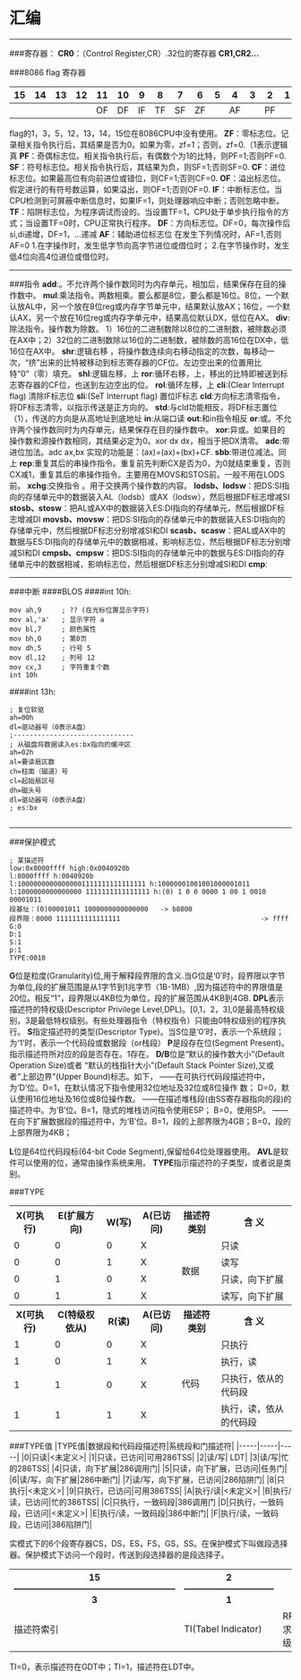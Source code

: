 # 汇编

---
###寄存器：
 **CR0**：（Control Register,CR）.32位的寄存器
 **CR1,CR2...**
 
###8086 flag 寄存器

| 15 | 14 | 13 | 12 | 11 | 10 | 9 | 8 | 7 | 6 | 5 | 4 | 3 | 2 | 1 | 0 |
| --- |---|---| --- |--- |--- |---|---|---|---|---|---|---|---|---|--- |
| | | | | OF | DF | IF | TF | SF | ZF | | AF | | PF | | CF|

flag的1，3，5，12，13，14，15位在8086CPU中没有使用。
**ZF**：零标志位。记录相关指令执行后，其结果是否为0。如果为零，zf=1；否则，zf=0.（1表示逻辑真
**PF**：奇偶标志位。相关指令执行后，有偶数个为1的比特，则PF=1;否则PF=0.
**SF**：符号标志位。相关指令执行后，其结果为负，则SF=1;否则SF=0.
**CF**：进位标志位。如果最高位有向前进位或错位，则CF=1;否则CF=0.
**OF**：溢出标志位。假定进行的有符号数运算，如果溢出，则OF=1;否则OF=0.
**IF**：中断标志位。当CPU检测到可屏蔽中断信息时，如果IF=1，则处理器响应中断；否则忽略中断。
**TF**：陷阱标志位，为程序调试而设的。当设置TF=1，CPU处于单步执行指令的方式；当设置TF=0时，CPU正常执行程序。
**DF**：方向标志位。DF=0，每次操作后si,di递增，DF=1，...递减
**AF**：辅助进位标志位
在发生下列情况时，AF=1,否则AF=0
    1.在字操作时，发生低字节向高字节进位或借位时；
    2.在字节操作时，发生低4位向高4位进位或借位时。

---
###指令
**add**:。不允许两个操作数同时为内存单元，相加后，结果保存在目的操作数中。
 **mul**:乘法指令。两数相乘。要么都是8位，要么都是16位。8位，一个默认放AL中，另一个放在8位reg或内存字节单元中，结果默认放AX；16位，一个默认AX，另一个放在16位reg或内存字单元中，结果高位默认DX，低位在AX。
 **div**: 除法指令。操作数为除数。 1）16位的二进制数除以8位的二进制数，被除数必须在AX中；2）32位的二进制数除以16位的二进制数，被除数的高16位在DX中，低16位在AX中。
 **shr**:逻辑右移 ，将操作数连续向右移动指定的次数，每移动一次，“挤”出来的比特被移动到标志寄存器的CF位。左边空出来的位置用比特“0”（零）填充。
 **shl**:逻辑左移，上
 **ror**:循环右移，上，移出的比特即被送到标志寄存器的CF位，也送到左边空出的位。
 **rol**:循环左移，上
**cli**:(Clear Interrupt flag) 清除IF标志位
 **sli**:(SeT Interrupt flag) 置位IF标志
 **cld**:方向标志清零指令，将DF标志清零，以指示传送是正方向的。
     **std**:与cld功能相反，将DF标志置位（1），传送的方向是从高地址到底地址
     **in**:从端口读
     **out**:和in指令相反
     **or**:或。不允许两个操作数同时为内存单元，结果保存在目的操作数中。
     **xor**:异或。如果目的操作数和源操作数相同，其结果必定为0。xor dx dx，相当于把DX清零。
     **adc**:带进位加法。adc ax,bx 实现的功能是：(ax)=(ax)+(bx)+CF.
     **sbb**:带进位减法。同上
     **rep**:重复其后的串操作指令。重复前先判断CX是否为0，为0就结束重复，否则CX减1，重复其后的串操作指令。主要用在MOVS和STOS前。一般不用在LODS前。
     **xchg**:交换指令 。用于交换两个操作数的内容。
      **lodsb、lodsw**：把DS:SI指向的存储单元中的数据装入AL（lodsb）或AX（lodsw），然后根据DF标志增减SI
     **stosb、stosw**：把AL或AX中的数据装入ES:DI指向的存储单元，然后根据DF标志增减DI
     **movsb、movsw**：把DS:SI指向的存储单元中的数据装入ES:DI指向的存储单元中，然后根据DF标志分别增减SI和DI
     **scasb、scasw**：把AL或AX中的数据与ES:DI指向的存储单元中的数据相减，影响标志位，然后根据DF标志分别增减SI和DI
     **cmpsb、cmpsw**：把DS:SI指向的存储单元中的数据与ES:DI指向的存储单元中的数据相减，影响标志位，然后根据DF标志分别增减SI和DI
     **cmp**:

---
###中断 
####BLOS
####int 10h:
``` x86asm
mov ah,9     ; ?? (在光标位置显示字符)
mov al,'a'   ; 显示字符 a
mov bl,7     ; 颜色属性
mov bh,0     ; 第0页
mov dh,5     ; 行号 5
mov dl,12    ; 列号 12
mov cx,3     ; 字符重复个数
int 10h
```
####int 13h:
``` x86asm
; 复位软驱
ah=00h
dl=驱动器号（0表示A盘）
;------------------------------
; 从磁盘将数据读入es:bx指向的缓冲区
ah=02h
al=要读扇区数
ch=柱面（磁道）号
cl=起始扇区号
dh=磁头号
dl=驱动器号（0表示A盘）
; es:bx


```
---
###保护模式

    ; 某描述符
    low:0x8000ffff high:0x0040920b
    l:8000ffff h:0040920b
    l:10000000000000001111111111111111 h:10000001001001000001011
    l:1000000000000000 1111111111111111 h:(0) 1 0 0 0000 1 00 1 0010 00001011
    段基址：(0)00001011 1000000000000000   -> b8000
    段界限：0000 1111111111111111                                   -> ffff
    G:0
    D:1
    S:1
    p:1
    TYPE:0010

**G**位是粒度(Granularity)位,用于解释段界限的含义.当G位是‘0’时，段界限以字节为单位,段的扩展范围是从1字节到1兆字节（1B-1MB）,因为描述符中的界限值是20位。相反“1”，段界限以4KB位为单位，段的扩展范围从4KB到4GB.
**DPL**表示描述符的特权级(Descriptor Privilege Level,DPL)。[0,1，2，3],0是最高特权级别，3是最低特权级别。有些处理器指令（特权指令）只能由0特权级别的程序执行。
 **S**指定描述符的类型(Descriptor Type)。当S位是‘0’时，表示一个系统段；为‘1’时，表示一个代码段或数据段（or栈段）
**P**是段存在位(Segment Present)。指示描述符所对应的段是否存在。1存在。 
**D/B**位是“默认的操作数大小”(Default Operation Size)或者 “默认的栈指针大小”(Default Stack Pointer Size),又或者“上部边界"(Upper Bound)标志。如下，
——在可执行代码段描述符中，为‘D’位。D=1，在默认情况下指令使用32位地址及32位或8位操作                              数； D=0，默认使用16位地址及16位或8位操作数。
——在描述堆栈段(由SS寄存器指向的段)的描述符中。为‘B’位。B=1，隐式的堆栈访问指令使用ESP；                        B=0，使用SP。
——在向下扩展数据段的描述符中，为‘B’位。B=1，段的上部界限为4GB；B=0，段的上部界限为4KB；
 
 **L**位是64位代码段标(64-bit Code Segment),保留给64位处理器使用。
     **AVL**是软件可以使用的位，通常由操作系统来用。
     **TYPE**指示描述符的子类型，或者说是类别。

###TYPE
<table>
    <tr>
        <th>X(可执行)</th>
        <th>E(扩展方向)</th>
        <th>W(写)</th>
        <th>A(已访问)</th>
        <th>描述符类别</th>
        <th>含 义</th>
    </tr>
    <tr>
        <td>0</td>
        <td>0</td>
        <td>0</td>
        <td>X</td>
        <td rowspan="4">数据</td>
        <td>只读</td>
    </tr>
     <tr>
        <td>0</td>
        <td>0</td>
        <td>1</td>
        <td>X</td>
        <td>读写</td>
    </tr>  <tr>
        <td>0</td>
        <td>1</td>
        <td>0</td>
        <td>X</td>
       <td>只读，向下扩展</td>
    </tr>  <tr>
        <td>0</td>
        <td>1</td>
        <td>1</td>
        <td>X</td>
        <td>读写，向下扩展</td>
    </tr>
      <tr>
    <th>X(可执行)</th>
         <th>C(特级权依从)</th>       
        <th>R(读)</th>
        <th>A(已访问)</th>
        <th>描述符类别</th>
        <th>含 义</th>
    </tr>
    <tr>
        <td>1</td>
        <td>0</td>
        <td>0</td>
        <td>X</td>
        <td rowspan="4">代码</td>
        <td>只执行</td>
    </tr>
     <tr>
        <td>1</td>
        <td>0</td>
        <td>1</td>
        <td>X</td>
        <td>执行，读</td>
    </tr>  <tr>
        <td>1</td>
        <td>1</td>
        <td>0</td>
        <td>X</td>
       <td>只执行，依从的代码段</td>
    </tr>  <tr>
        <td>1</td>
        <td>1</td>
        <td>1</td>
        <td>X</td>
        <td>执行，读，依从的代码段</td>
    </tr>
</table>


###TYPE值
|TYPE值|数据段和代码段描述符|系统段和门描述符|
|-----|-----|-----|
|0|只读|<未定义>|
|1|只读，已访问|可用286TSS|
|2|读/写| LDT|
|3|读/写|忙的286TSS|
|4|只读，向下扩展|286调用门|
|5|只读，向下扩展，已访问|任务门|
|6|读/写，向下扩展|286中断门|
|7|读/写，向下扩展，已访问|286陷阱门|
|8|只执行|<未定义>|
|9|只执行，已访问|可用386TSS|
|A|执行/读|<未定义>|
|B|执行/读，已访问|忙的386TSS|
|C|只执行，一致码段|386调用门
|D|只执行，一致码段，已访问|<未定义>|
|E|执行/读，一致码段|386中断门|
|F|执行/读，一致码段，已访问|386陷阱门|

实模式下的6个段寄存器CS，DS，ES，FS，GS，SS。在保护模式下叫做段选择器。保护模式下访问一个段时，传送到段选择器的是段选择子。



<table>
    <tr>
        <th>15 —————————————————— 3</th>
        <th>2——————————1</th>
        <th>0</th>
     </tr>
    <tr>
        <td>描述符索引</td>
        <td>TI(Tabel Indicator)</td>
        <td>RPL(请求特权级)</td>
        </tr>
        </table>
TI=0，表示描述符在GDT中；TI=1，描述符在LDT中。